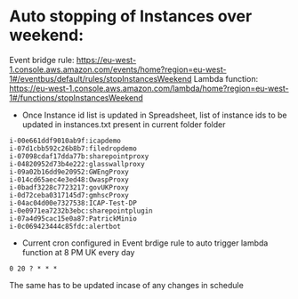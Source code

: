 # Auto stopping of Instances over weekend:

Event bridge rule: https://eu-west-1.console.aws.amazon.com/events/home?region=eu-west-1#/eventbus/default/rules/stopInstancesWeekend
Lambda function: https://eu-west-1.console.aws.amazon.com/lambda/home?region=eu-west-1#/functions/stopInstancesWeekend


- Once Instance id list is updated in Spreadsheet, list of instance ids to be updated in instances.txt present in current folder folder
 ```
i-00e661ddf9010ab9f:icapdemo
i-07d1cbb592c26b8b7:filedropdemo 
i-07098cdaf17dda77b:sharepointproxy
i-04820952d73b4e222:glasswallproxy
i-09a02b16dd9e20952:GWEngProxy
i-014cd65aec4e3ed48:OwaspProxy
i-0badf3228c7723217:govUKProxy
i-0d72ceba0317145d7:gmhscProxy
i-04ac04d00e7327538:ICAP-Test-DP
i-0e0971ea7232b3ebc:sharepointplugin
i-07a4d95cac15e0a87:PatrickMinio
i-0c069423444c85fdc:alertbot
  ```
- Current cron configured in Event brdige rule to auto trigger lambda function at 8 PM UK every day
```
0 20 ? * * *
```
The same has to be updated incase of any changes in schedule 